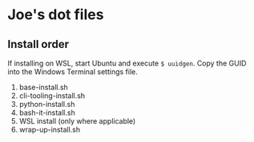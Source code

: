 # Joe's dot files

## Install order

If installing on WSL, start Ubuntu and execute `$ uuidgen`. Copy the GUID into the Windows Terminal settings file.

1. base-install.sh
1. cli-tooling-install.sh
1. python-install.sh
1. bash-it-install.sh
1. WSL install (only where applicable)
1. wrap-up-install.sh
